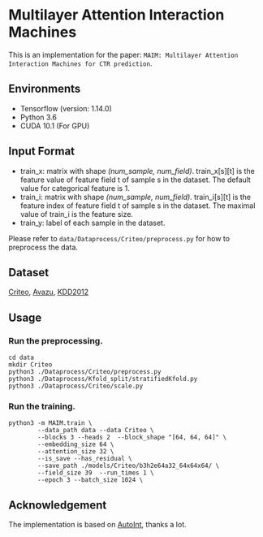 # Multilayer Attention Interaction Machines

This is an implementation for the paper:
`MAIM: Multilayer Attention Interaction Machines for CTR prediction`.

## Environments

+ Tensorflow (version: 1.14.0)
+ Python 3.6
+ CUDA 10.1 (For GPU)

## Input Format
* train_x: matrix with shape *(num_sample, num_field)*. train_x[s][t] is the feature value of feature field t of sample s in the dataset. The default value for categorical feature is 1.
* train_i: matrix with shape *(num_sample, num_field)*. train_i[s][t] is the feature index of feature field t of sample s in the dataset. The maximal value of train_i is the feature size.
* train_y: label of each sample in the dataset.

Please refer to `data/Dataprocess/Criteo/preprocess.py` for how to preprocess the data.

## Dataset
[Criteo](https://www.kaggle.com/c/criteo-display-ad-challenge), 
[Avazu](https://www.kaggle.com/c/avazu-ctr-prediction), 
[KDD2012](https://www.kaggle.com/c/kddcup2012-track2)

## Usage
### Run the preprocessing.
```
cd data
mkdir Criteo
python3 ./Dataprocess/Criteo/preprocess.py
python3 ./Dataprocess/Kfold_split/stratifiedKfold.py
python3 ./Dataprocess/Criteo/scale.py
```

### Run the training.
```
python3 -m MAIM.train \
        --data_path data --data Criteo \
        --blocks 3 --heads 2  --block_shape "[64, 64, 64]" \
        --embedding_size 64 \
        --attention_size 32 \
        --is_save --has_residual \
        --save_path ./models/Criteo/b3h2e64a32_64x64x64/ \
        --field_size 39  --run_times 1 \
        --epoch 3 --batch_size 1024 \
```

## Acknowledgement
The implementation is based on [AutoInt](https://github.com/DeepGraphLearning/RecommenderSystems), thanks a lot.
